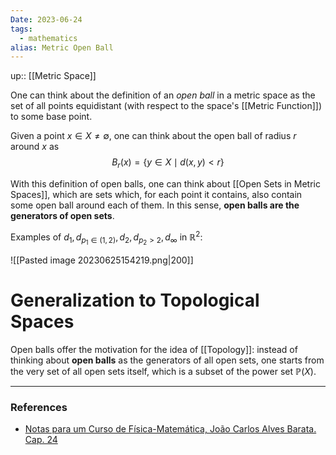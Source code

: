 ```yaml
---
Date: 2023-06-24
tags:
  - mathematics
alias: Metric Open Ball
---
```

up:: [[Metric Space]]

One can think about the definition of an *open ball* in a metric space as the set of all points equidistant (with respect to the space's [[Metric Function]]) to some base point.

Given a point $x \in X \neq \emptyset$, one can think about the open ball of radius $r$ around $x$ as
$$
B_r(x) = \{y \in X \mid d(x, y) < r\}
$$

With this definition of open balls, one can think about [[Open Sets in Metric Spaces]], which are sets which, for each point it contains, also contain some open ball around each of them. In this sense, **open balls are the generators of open sets**.

Examples of $d_1, d_{p_1 \in (1, 2)}, d_2, d_{p_2 > 2}, d_\infty$ in $\mathbb{R}^2$:

![[Pasted image 20230625154219.png|200]]

# Generalization to Topological Spaces
Open balls offer the motivation for the idea of [[Topology]]: instead of thinking about **open balls** as the generators of all open sets, one starts from the very set of all open sets itself, which is a subset of the power set $\mathbb{P}(X)$. 

---
### References
- [Notas para um Curso de Física-Matemática, João Carlos Alves Barata. Cap. 24](http://denebola.if.usp.br/~jbarata/Notas_de_aula/arquivos/nc-cap24.pdf) 